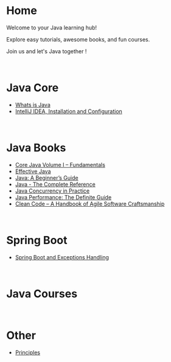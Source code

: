 # **Home**

Welcome to your Java learning hub! 

Explore easy tutorials, awesome books, and fun courses. 

Join us and let's Java together !

<br>

# **Java Core**

- [Whats is Java](Core%20Java/1.%20Whats%20is%20Java.md)
- [IntelliJ IDEA, Installation and Configuration](Core%20Java/2.%20IntelliJ%20IDEA,%20Installation%20and%20Configuration.md)
<br>

# **Java Books**

- [Core Java Volume I – Fundamentals](http://geni.us/YHJX7v)
- [Effective Java](http://geni.us/RuQ6d)
- [Java: A Beginner’s Guide](http://geni.us/t0Y89c)
- [Java - The Complete Reference](http://geni.us/WBj4)
- [Java Concurrency in Practice](http://geni.us/7d3hFgB)
- [Java Performance: The Definite Guide](http://geni.us/B6XAX)
- [Clean Code – A Handbook of Agile Software Craftsmanship](http://geni.us/gteGs5m)

<br>

# **Spring Boot**

- [Spring Boot and Exceptions Handling](Spring%20Boot/Spring%20Boot%20and%20Exceptions%20Handling.md)
<br>

# **Java Courses**

<br>

# **Other**

- [Principles](Principles.md)
  

